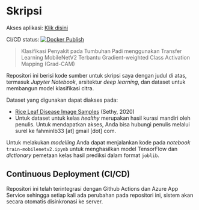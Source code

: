 # Skripsi

Akses aplikasi: [Klik disini](http://skripsi.kodesiana.com/)

CI/CD status: [![Docker Publish](https://github.com/fahminlb33/skripsi/actions/workflows/docker-publish.yml/badge.svg)](https://github.com/fahminlb33/skripsi/actions/workflows/docker-publish.yml)

> Klasifikasi Penyakit pada Tumbuhan Padi menggunakan Transfer Learning
> MobileNetV2 Terbantu Gradient-weighted Class Activation Mapping (Grad-CAM)

Repositori ini berisi kode sumber untuk skripsi saya dengan judul di atas, termasuk *Jupyter Notebook*, arsitektur *deep learning*, dan dataset untuk membangun model klasifikasi citra.

Dataset yang digunakan dapat diakses pada:

- [Rice Leaf Disease Image Samples](https://data.mendeley.com/datasets/fwcj7stb8r/1) (Sethy, 2020)
- Untuk dataset untuk kelas *healthy* merupakan hasil kurasi mandiri oleh penulis. Untuk mendapatkan akses, Anda bisa hubungi penulis melalui surel ke fahminlb33 [at] gmail [dot] com.

Untuk melakukan *modelling* Anda dapat menjalankan kode pada *notebook* `train-mobilenetv2.ipynb` untuk menghasilkan model TensorFlow dan *dictionary* pemetaan kelas hasil prediksi dalam format `joblib`.

## Continuous Deployment (CI/CD)

Repositori ini telah terintegrasi dengan Github Actions dan Azure App Service sehingga setiap kali ada perubahan pada repositori ini, sistem akan secara otomatis disinkronasi ke server.
